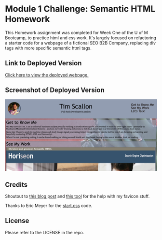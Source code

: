 # Module 1 Challenge: Semantic HTML Homework

This Homework assignment was completed for Week One of the U of M Bootcamp, to practice html and css work. It's largely focused on refactoring a starter code for a webpage of a fictional SEO B2B Company, replacing div tags with more specific semantic html tags.

## Link to Deployed Version
[Click here to view the deployed webpage.](https://floatingpoint-exaflop.github.io/coding-portfolio)

## Screenshot of Deployed Version
![image](./assets/images/deployed-screenshot.png)

## Credits

Shoutout to [this blog post](https://www.seoptimer.com/blog/favicon-not-showing-up/) and [this tool](https://favicon.io/favicon-converter/) for the help with my favicon stuff.

Thanks to Eric Meyer for the [start.css](http://meyerweb.com/eric/tools/css/reset/) code. 

## License

Please refer to the LICENSE in the repo.